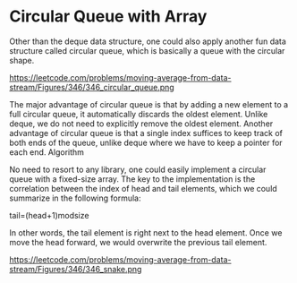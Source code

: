 # Circular Queue with Array


Other than the deque data structure, one could also apply another fun data structure called circular queue, which is basically a queue with the circular shape.


https://leetcode.com/problems/moving-average-from-data-stream/Figures/346/346_circular_queue.png


The major advantage of circular queue is that by adding a new element to a full circular queue, it automatically discards the oldest element. Unlike deque, we do not need to explicitly remove the oldest element.
Another advantage of circular queue is that a single index suffices to keep track of both ends of the queue, unlike deque where we have to keep a pointer for each end.
Algorithm


No need to resort to any library, one could easily implement a circular queue with a fixed-size array. The key to the implementation is the correlation between the index of head and tail elements, which we could summarize in the following formula:


tail=(head+1)modsize


In other words, the tail element is right next to the head element. Once we move the head forward, we would overwrite the previous tail element.


https://leetcode.com/problems/moving-average-from-data-stream/Figures/346/346_snake.png

